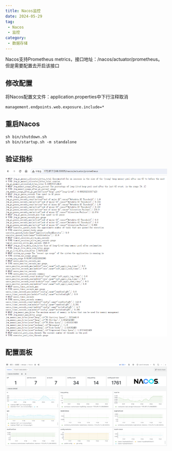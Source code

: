 ```yaml
---
title: Nacos监控
date: 2024-05-29
tag:
 - Nacos
 - 监控
category:
 - 数据存储
---
```


<!-- more -->

Nacos支持Prometheus metrics，接口地址：/nacos/actuator/prometheus。 但是需要配置去开启该接口

## 修改配置

将Nacos配置文文件：application.properties中下行注释取消

```
management.endpoints.web.exposure.include=*
```

## 重启Nacos

```shell
sh bin/shutdown.sh
sh bin/startup.sh -m standalone
```

## 验证指标

![nacos-metrics](./images/nacos-metrics.png)

## 配置面板

![nacos-grafana](./images/nacos-grafana.png)

